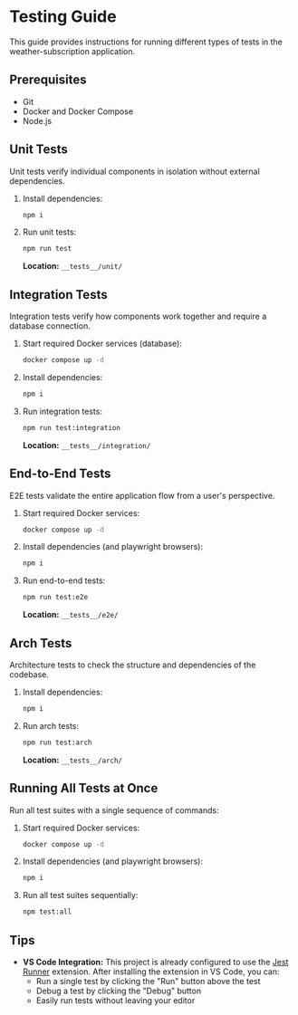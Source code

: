 # Testing Guide

This guide provides instructions for running different types of tests in the weather-subscription application.

## Prerequisites

- Git
- Docker and Docker Compose
- Node.js

## Unit Tests

Unit tests verify individual components in isolation without external dependencies.

1. Install dependencies:

   ```bash
   npm i
   ```

2. Run unit tests:

   ```bash
   npm run test
   ```

   **Location:** `__tests__/unit/`

## Integration Tests

Integration tests verify how components work together and require a database connection.

1. Start required Docker services (database):

   ```bash
   docker compose up -d
   ```

2. Install dependencies:

   ```bash
   npm i
   ```

3. Run integration tests:

   ```bash
   npm run test:integration
   ```

   **Location:** `__tests__/integration/`

## End-to-End Tests

E2E tests validate the entire application flow from a user's perspective.

1. Start required Docker services:

   ```bash
   docker compose up -d
   ```

2. Install dependencies (and playwright browsers):

   ```bash
   npm i
   ```

3. Run end-to-end tests:

   ```bash
   npm run test:e2e
   ```

   **Location:** `__tests__/e2e/`

## Arch Tests

Architecture tests to check the structure and dependencies of the codebase.

1. Install dependencies:

   ```bash
   npm i
   ```

2. Run arch tests:

   ```bash
   npm run test:arch
   ```

   **Location:** `__tests__/arch/`

## Running All Tests at Once

Run all test suites with a single sequence of commands:

1. Start required Docker services:

   ```bash
   docker compose up -d
   ```

2. Install dependencies (and playwright browsers):

   ```bash
   npm i
   ```

3. Run all test suites sequentially:
   ```bash
   npm test:all
   ```

## Tips

- **VS Code Integration:** This project is already configured to use the [Jest Runner](https://marketplace.visualstudio.com/items?itemName=firsttris.vscode-jest-runner) extension. After installing the extension in VS Code, you can:
  - Run a single test by clicking the "Run" button above the test
  - Debug a test by clicking the "Debug" button
  - Easily run tests without leaving your editor
